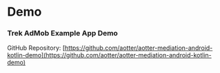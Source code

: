 # Demo

### Trek AdMob Example App Demo

GitHub Repository: [https://github.com/aotter/aotter-mediation-android-kotlin-demo](https://github.com/aotter/aotter-mediation-android-kotlin-demo)
